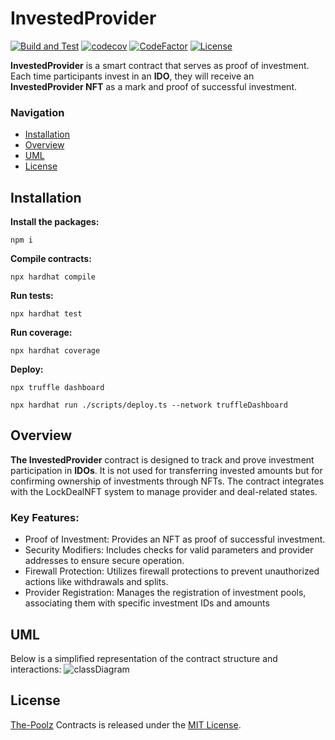 # InvestedProvider

[![Build and Test](https://github.com/The-Poolz/LockDealNFT.InvestedProvider/actions/workflows/node.js.yml/badge.svg)](https://github.com/The-Poolz/LockDealNFT.InvestedProvider/actions/workflows/node.js.yml)
[![codecov](https://codecov.io/gh/The-Poolz/LockDealNFT.InvestedProvider/graph/badge.svg)](c)
[![CodeFactor](https://www.codefactor.io/repository/github/the-poolz/LockDealNFT.InvestedProvider/badge)](https://www.codefactor.io/repository/github/the-poolz/LockDealNFT.InvestedProvider)
[![License](https://img.shields.io/badge/License-MIT-blue.svg)](https://github.com/The-Poolz/LockDealNFT.InvestedProvider/blob/master/LICENSE)

**InvestedProvider** is a smart contract that serves as proof of investment. Each time participants invest in an **IDO**, they will receive an **InvestedProvider NFT** as a mark and proof of successful investment.

### Navigation

-   [Installation](#installation)
-   [Overview](#overview)
-   [UML](#investprovider-diagram)
-   [License](#license)

## Installation

**Install the packages:**

```console
npm i
```

**Compile contracts:**

```console
npx hardhat compile
```

**Run tests:**

```console
npx hardhat test
```

**Run coverage:**

```console
npx hardhat coverage
```

**Deploy:**

```console
npx truffle dashboard
```

```console
npx hardhat run ./scripts/deploy.ts --network truffleDashboard
```

## Overview

**The InvestedProvider** contract is designed to track and prove investment participation in **IDOs**. It is not used for transferring invested amounts but for confirming ownership of investments through NFTs. The contract integrates with the LockDealNFT system to manage provider and deal-related states.

### Key Features:

-   Proof of Investment: Provides an NFT as proof of successful investment.
-   Security Modifiers: Includes checks for valid parameters and provider addresses to ensure secure operation.
-   Firewall Protection: Utilizes firewall protections to prevent unauthorized actions like withdrawals and splits.
-   Provider Registration: Manages the registration of investment pools, associating them with specific investment IDs and amounts

## UML

Below is a simplified representation of the contract structure and interactions:
![classDiagram](https://github.com/user-attachments/assets/7d7dc24e-e7eb-4901-8dd2-aef6dae191d7)

## License

[The-Poolz](https://poolz.finance/) Contracts is released under the [MIT License](https://github.com/The-Poolz/LockDealNFT.InvestedProvider/blob/master/LICENSE).
